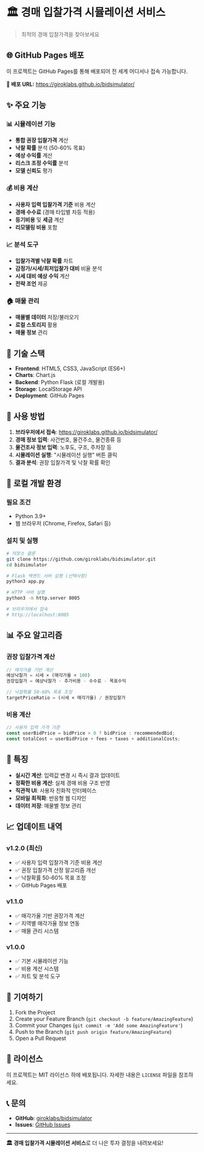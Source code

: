 # 🏛️ 경매 입찰가격 시뮬레이션 서비스

> 최적의 경매 입찰가격을 찾아보세요

## 🌐 GitHub Pages 배포

이 프로젝트는 GitHub Pages를 통해 배포되어 전 세계 어디서나 접속 가능합니다.

**🔗 배포 URL:** https://giroklabs.github.io/bidsimulator/

## ✨ 주요 기능

### 📊 시뮬레이션 기능
- **통합 권장 입찰가격** 계산
- **낙찰 확률** 분석 (50-60% 목표)
- **예상 수익률** 계산
- **리스크 조정 수익률** 분석
- **모델 신뢰도** 평가

### 💰 비용 계산
- **사용자 입력 입찰가격 기준** 비용 계산
- **경매 수수료** (경매 타입별 차등 적용)
- **등기비용** 및 **세금** 계산
- **리모델링 비용** 포함

### 📈 분석 도구
- **입찰가격별 낙찰 확률** 차트
- **감정가/시세/최저입찰가 대비** 비율 분석
- **시세 대비 예상 수익** 계산
- **전략 조언** 제공

### 🏠 매물 관리
- **매물별 데이터** 저장/불러오기
- **로컬 스토리지** 활용
- **매물 정보** 관리

## 🚀 기술 스택

- **Frontend**: HTML5, CSS3, JavaScript (ES6+)
- **Charts**: Chart.js
- **Backend**: Python Flask (로컬 개발용)
- **Storage**: LocalStorage API
- **Deployment**: GitHub Pages

## 📱 사용 방법

1. **브라우저에서 접속**: https://giroklabs.github.io/bidsimulator/
2. **경매 정보 입력**: 사건번호, 물건주소, 물건종류 등
3. **물건조사 정보 입력**: 노후도, 구조, 주차장 등
4. **시뮬레이션 실행**: "시뮬레이션 실행" 버튼 클릭
5. **결과 분석**: 권장 입찰가격 및 낙찰 확률 확인

## 🔧 로컬 개발 환경

### 필요 조건
- Python 3.9+
- 웹 브라우저 (Chrome, Firefox, Safari 등)

### 설치 및 실행
```bash
# 저장소 클론
git clone https://github.com/giroklabs/bidsimulator.git
cd bidsimulator

# Flask 백엔드 서버 실행 (선택사항)
python3 app.py

# HTTP 서버 실행
python3 -m http.server 8005

# 브라우저에서 접속
# http://localhost:8005
```

## 📊 주요 알고리즘

### 권장 입찰가격 계산
```javascript
// 매각가율 기반 계산
예상낙찰가 = 시세 × (매각가율 ÷ 100)
권장입찰가 = 예상낙찰가 - 추가비용 - 수수료 - 목표수익

// 낙찰확률 50-60% 목표 조정
targetPriceRatio = (시세 × 매각가율) / 권장입찰가
```

### 비용 계산
```javascript
// 사용자 입력 가격 기준
const userBidPrice = bidPrice > 0 ? bidPrice : recommendedBid;
const totalCost = userBidPrice + fees + taxes + additionalCosts;
```

## 🎯 특징

- **실시간 계산**: 입력값 변경 시 즉시 결과 업데이트
- **정확한 비용 계산**: 실제 경매 비용 구조 반영
- **직관적 UI**: 사용자 친화적 인터페이스
- **모바일 최적화**: 반응형 웹 디자인
- **데이터 저장**: 매물별 정보 관리

## 📈 업데이트 내역

### v1.2.0 (최신)
- ✅ 사용자 입력 입찰가격 기준 비용 계산
- ✅ 권장 입찰가격 산정 알고리즘 개선
- ✅ 낙찰확률 50-60% 목표 조정
- ✅ GitHub Pages 배포

### v1.1.0
- ✅ 매각가율 기반 권장가격 계산
- ✅ 지역별 매각가율 정보 연동
- ✅ 매물 관리 시스템

### v1.0.0
- ✅ 기본 시뮬레이션 기능
- ✅ 비용 계산 시스템
- ✅ 차트 및 분석 도구

## 🤝 기여하기

1. Fork the Project
2. Create your Feature Branch (`git checkout -b feature/AmazingFeature`)
3. Commit your Changes (`git commit -m 'Add some AmazingFeature'`)
4. Push to the Branch (`git push origin feature/AmazingFeature`)
5. Open a Pull Request

## 📄 라이선스

이 프로젝트는 MIT 라이선스 하에 배포됩니다. 자세한 내용은 `LICENSE` 파일을 참조하세요.

## 📞 문의

- **GitHub**: [giroklabs/bidsimulator](https://github.com/giroklabs/bidsimulator)
- **Issues**: [GitHub Issues](https://github.com/giroklabs/bidsimulator/issues)

---

**🏛️ 경매 입찰가격 시뮬레이션 서비스**로 더 나은 투자 결정을 내려보세요!